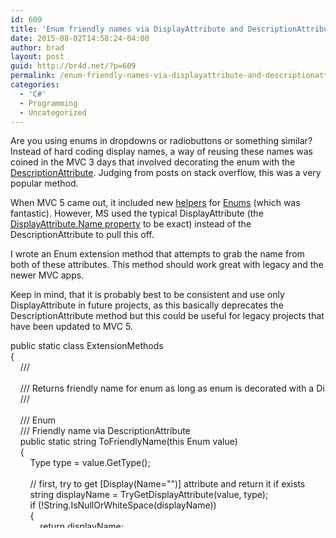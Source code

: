 ```yaml
---
id: 609
title: 'Enum friendly names via DisplayAttribute and DescriptionAttribute &#8211; MVC 5 edition'
date: 2015-08-02T14:58:24-04:00
author: brad
layout: post
guid: http://br4d.net/?p=609
permalink: /enum-friendly-names-via-displayattribute-and-descriptionattribute-mvc-5-edition/
categories:
  - 'C#'
  - Programming
  - Uncategorized
---
```

Are you using enums in dropdowns or radiobuttons or something similar? Instead of hard coding display names, a way of reusing these names was coined in the MVC 3 days that involved decorating the enum with the [DescriptionAttribute](https://msdn.microsoft.com/en-us/library/system.componentmodel.descriptionattribute%28v=vs.110%29.aspx). Judging from posts on stack overflow, this was a very popular method.

When MVC 5 came out, it included new [helpers](https://msdn.microsoft.com/en-us/library/system.web.mvc.html.selectextensions.enumdropdownlistfor%28v=vs.118%29.aspx) for [Enums](https://msdn.microsoft.com/en-us/library/system.web.mvc.html.enumhelper%28v=vs.118%29.aspx) (which was fantastic). However, MS used the typical DisplayAttribute (the [DisplayAttribute.Name property](https://msdn.microsoft.com/en-us/library/system.componentmodel.dataannotations.displayattribute.name%28v=vs.110%29.aspx) to be exact) instead of the DescriptionAttribute to pull this off.

I wrote an Enum extension method that attempts to grab the name from both of these attributes. This method should work great with legacy and the newer MVC apps. 

Keep in mind, that it is probably best to be consistent and use only DisplayAttribute in future projects, as this basically deprecates the DescriptionAttribute method but this could be useful for legacy projects that have been updated to MVC 5.

<div class="codecolorer-container csharp default" style="overflow:auto;white-space:nowrap;height:300px;">
  <div class="csharp codecolorer">
    <span class="kw1">public</span> <span class="kw1">static</span> <span class="kw4">class</span> ExtensionMethods<br /> <span class="br0">&#123;</span><br /> &nbsp; &nbsp; <span class="co1">/// <summary></span><br /> &nbsp; &nbsp; <span class="co1">/// Returns friendly name for enum as long as enum is decorated with a Display or Description Attribute, otherwise returns Enum.ToString()</span><br /> &nbsp; &nbsp; <span class="co1">/// </summary></span><br /> &nbsp; &nbsp; <span class="co1">/// <param name="value">Enum</param></span><br /> &nbsp; &nbsp; <span class="co1">/// <returns>Friendly name via DescriptionAttribute</returns></span><br /> &nbsp; &nbsp; <span class="kw1">public</span> <span class="kw1">static</span> <span class="kw4">string</span> ToFriendlyName<span class="br0">&#40;</span><span class="kw1">this</span> <span class="kw4">Enum</span> <span class="kw1">value</span><span class="br0">&#41;</span><br /> &nbsp; &nbsp; <span class="br0">&#123;</span><br /> &nbsp; &nbsp; &nbsp; &nbsp; Type type <span class="sy0">=</span> <span class="kw1">value</span><span class="sy0">.</span><span class="me1">GetType</span><span class="br0">&#40;</span><span class="br0">&#41;</span><span class="sy0">;</span><br /> <br /> &nbsp; &nbsp; &nbsp; &nbsp; <span class="co1">// first, try to get [Display(Name="")] attribute and return it if exists</span><br /> &nbsp; &nbsp; &nbsp; &nbsp; <span class="kw4">string</span> displayName <span class="sy0">=</span> TryGetDisplayAttribute<span class="br0">&#40;</span><span class="kw1">value</span>, type<span class="br0">&#41;</span><span class="sy0">;</span><br /> &nbsp; &nbsp; &nbsp; &nbsp; <span class="kw1">if</span> <span class="br0">&#40;</span><span class="sy0">!</span><span class="kw4">String</span><span class="sy0">.</span><span class="me1">IsNullOrWhiteSpace</span><span class="br0">&#40;</span>displayName<span class="br0">&#41;</span><span class="br0">&#41;</span> <br /> &nbsp; &nbsp; &nbsp; &nbsp; <span class="br0">&#123;</span><br /> &nbsp; &nbsp; &nbsp; &nbsp; &nbsp; &nbsp; <span class="kw1">return</span> displayName<span class="sy0">;</span><br /> &nbsp; &nbsp; &nbsp; &nbsp; <span class="br0">&#125;</span><br /> <br /> &nbsp; &nbsp; &nbsp; &nbsp; <span class="co1">// next, try to get a [Description("")] attribute</span><br /> &nbsp; &nbsp; &nbsp; &nbsp; <span class="kw4">string</span> description <span class="sy0">=</span> TryGetDescriptionAttribute<span class="br0">&#40;</span><span class="kw1">value</span>, type<span class="br0">&#41;</span><span class="sy0">;</span><br /> &nbsp; &nbsp; &nbsp; &nbsp; <span class="kw1">if</span> <span class="br0">&#40;</span><span class="sy0">!</span><span class="kw4">String</span><span class="sy0">.</span><span class="me1">IsNullOrWhiteSpace</span><span class="br0">&#40;</span>description<span class="br0">&#41;</span><span class="br0">&#41;</span> <br /> &nbsp; &nbsp; &nbsp; &nbsp; <span class="br0">&#123;</span> <br /> &nbsp; &nbsp; &nbsp; &nbsp; &nbsp; &nbsp; <span class="kw1">return</span> description<span class="sy0">;</span><br /> &nbsp; &nbsp; &nbsp; &nbsp; <span class="br0">&#125;</span><br /> <br /> &nbsp; &nbsp; &nbsp; &nbsp; <span class="co1">// no attributes found, just tostring the enum :(</span><br /> &nbsp; &nbsp; &nbsp; &nbsp; <span class="kw1">return</span> <span class="kw1">value</span><span class="sy0">.</span><span class="me1">ToString</span><span class="br0">&#40;</span><span class="br0">&#41;</span><span class="sy0">;</span><br /> &nbsp; &nbsp; <span class="br0">&#125;</span><br /> <br /> &nbsp; &nbsp; <span class="kw1">private</span> <span class="kw1">static</span> <span class="kw4">string</span> TryGetDescriptionAttribute<span class="br0">&#40;</span><span class="kw4">Enum</span> <span class="kw1">value</span>, Type type<span class="br0">&#41;</span><br /> &nbsp; &nbsp; <span class="br0">&#123;</span><br /> &nbsp; &nbsp; &nbsp; &nbsp; <span class="kw1">if</span> <span class="br0">&#40;</span><span class="sy0">!</span>type<span class="sy0">.</span><span class="me1">IsEnum</span><span class="br0">&#41;</span> <span class="kw1">throw</span> <a href="http://www.google.com/search?q=new+msdn.microsoft.com"><span class="kw3">new</span></a> ArgumentException<span class="br0">&#40;</span><span class="kw4">String</span><span class="sy0">.</span><span class="me1">Format</span><span class="br0">&#40;</span><span class="st0">"Type '{0}' is not Enum"</span>, type<span class="br0">&#41;</span><span class="br0">&#41;</span><span class="sy0">;</span><br /> <br /> &nbsp; &nbsp; &nbsp; &nbsp; <span class="kw4">string</span> name <span class="sy0">=</span> <span class="kw4">Enum</span><span class="sy0">.</span><span class="me1">GetName</span><span class="br0">&#40;</span>type, <span class="kw1">value</span><span class="br0">&#41;</span><span class="sy0">;</span><br /> &nbsp; &nbsp; &nbsp; &nbsp; <span class="kw1">if</span> <span class="br0">&#40;</span><span class="sy0">!</span><span class="kw4">String</span><span class="sy0">.</span><span class="me1">IsNullOrWhiteSpace</span><span class="br0">&#40;</span>name<span class="br0">&#41;</span><span class="br0">&#41;</span><br /> &nbsp; &nbsp; &nbsp; &nbsp; <span class="br0">&#123;</span><br /> &nbsp; &nbsp; &nbsp; &nbsp; &nbsp; &nbsp; FieldInfo field <span class="sy0">=</span> type<span class="sy0">.</span><span class="me1">GetField</span><span class="br0">&#40;</span>name<span class="br0">&#41;</span><span class="sy0">;</span><br /> &nbsp; &nbsp; &nbsp; &nbsp; &nbsp; &nbsp; <span class="kw1">if</span> <span class="br0">&#40;</span>field <span class="sy0">!=</span> <span class="kw1">null</span><span class="br0">&#41;</span><br /> &nbsp; &nbsp; &nbsp; &nbsp; &nbsp; &nbsp; <span class="br0">&#123;</span><br /> &nbsp; &nbsp; &nbsp; &nbsp; &nbsp; &nbsp; &nbsp; &nbsp; DescriptionAttribute attr <span class="sy0">=</span> Attribute<span class="sy0">.</span><span class="me1">GetCustomAttribute</span><span class="br0">&#40;</span>field, <a href="http://www.google.com/search?q=typeof+msdn.microsoft.com"><span class="kw3">typeof</span></a><span class="br0">&#40;</span>DescriptionAttribute<span class="br0">&#41;</span><span class="br0">&#41;</span> <span class="kw1">as</span> DescriptionAttribute<span class="sy0">;</span><br /> &nbsp; &nbsp; &nbsp; &nbsp; &nbsp; &nbsp; &nbsp; &nbsp; <span class="kw1">if</span> <span class="br0">&#40;</span>attr <span class="sy0">!=</span> <span class="kw1">null</span><span class="br0">&#41;</span><br /> &nbsp; &nbsp; &nbsp; &nbsp; &nbsp; &nbsp; &nbsp; &nbsp; <span class="br0">&#123;</span><br /> &nbsp; &nbsp; &nbsp; &nbsp; &nbsp; &nbsp; &nbsp; &nbsp; &nbsp; &nbsp; <span class="kw1">return</span> attr<span class="sy0">.</span><span class="me1">Description</span><span class="sy0">;</span><br /> &nbsp; &nbsp; &nbsp; &nbsp; &nbsp; &nbsp; &nbsp; &nbsp; <span class="br0">&#125;</span><br /> &nbsp; &nbsp; &nbsp; &nbsp; &nbsp; &nbsp; <span class="br0">&#125;</span><br /> &nbsp; &nbsp; &nbsp; &nbsp; <span class="br0">&#125;</span><br /> <br /> &nbsp; &nbsp; &nbsp; &nbsp; <span class="kw1">return</span> <span class="kw1">null</span><span class="sy0">;</span><br /> &nbsp; &nbsp; <span class="br0">&#125;</span><br /> <br /> &nbsp; &nbsp; <span class="kw1">private</span> <span class="kw1">static</span> <span class="kw4">string</span> TryGetDisplayAttribute<span class="br0">&#40;</span><span class="kw4">Enum</span> <span class="kw1">value</span>, Type type<span class="br0">&#41;</span><br /> &nbsp; &nbsp; <span class="br0">&#123;</span><br /> &nbsp; &nbsp; &nbsp; &nbsp; <span class="kw1">if</span> <span class="br0">&#40;</span><span class="sy0">!</span>type<span class="sy0">.</span><span class="me1">IsEnum</span><span class="br0">&#41;</span> <span class="kw1">throw</span> <a href="http://www.google.com/search?q=new+msdn.microsoft.com"><span class="kw3">new</span></a> ArgumentException<span class="br0">&#40;</span><span class="kw4">String</span><span class="sy0">.</span><span class="me1">Format</span><span class="br0">&#40;</span><span class="st0">"Type '{0}' is not Enum"</span>, type<span class="br0">&#41;</span><span class="br0">&#41;</span><span class="sy0">;</span><br /> <br /> &nbsp; &nbsp; &nbsp; &nbsp; MemberInfo<span class="br0">&#91;</span><span class="br0">&#93;</span> members <span class="sy0">=</span> type<span class="sy0">.</span><span class="me1">GetMember</span><span class="br0">&#40;</span><span class="kw1">value</span><span class="sy0">.</span><span class="me1">ToString</span><span class="br0">&#40;</span><span class="br0">&#41;</span><span class="br0">&#41;</span><span class="sy0">;</span><br /> <br /> &nbsp; &nbsp; &nbsp; &nbsp; <span class="kw1">if</span> <span class="br0">&#40;</span>members<span class="sy0">.</span><span class="me1">Length</span> <span class="sy0">></span> <span class="nu0"></span><span class="br0">&#41;</span><br /> &nbsp; &nbsp; &nbsp; &nbsp; <span class="br0">&#123;</span><br /> &nbsp; &nbsp; &nbsp; &nbsp; &nbsp; &nbsp; MemberInfo member <span class="sy0">=</span> members<span class="br0">&#91;</span><span class="nu0"></span><span class="br0">&#93;</span><span class="sy0">;</span><br /> &nbsp; &nbsp; &nbsp; &nbsp; &nbsp; &nbsp; <span class="kw1">var</span> attributes <span class="sy0">=</span> member<span class="sy0">.</span><span class="me1">GetCustomAttributes</span><span class="br0">&#40;</span><a href="http://www.google.com/search?q=typeof+msdn.microsoft.com"><span class="kw3">typeof</span></a><span class="br0">&#40;</span>DisplayAttribute<span class="br0">&#41;</span>, <span class="kw1">false</span><span class="br0">&#41;</span><span class="sy0">;</span><br /> <br /> &nbsp; &nbsp; &nbsp; &nbsp; &nbsp; &nbsp; <span class="kw1">if</span> <span class="br0">&#40;</span>attributes<span class="sy0">.</span><span class="me1">Length</span> <span class="sy0">></span> <span class="nu0"></span><span class="br0">&#41;</span><br /> &nbsp; &nbsp; &nbsp; &nbsp; &nbsp; &nbsp; <span class="br0">&#123;</span><br /> &nbsp; &nbsp; &nbsp; &nbsp; &nbsp; &nbsp; &nbsp; &nbsp; DisplayAttribute attribute <span class="sy0">=</span> <span class="br0">&#40;</span>DisplayAttribute<span class="br0">&#41;</span>attributes<span class="br0">&#91;</span><span class="nu0"></span><span class="br0">&#93;</span><span class="sy0">;</span><br /> &nbsp; &nbsp; &nbsp; &nbsp; &nbsp; &nbsp; &nbsp; &nbsp; <span class="kw1">return</span> attribute<span class="sy0">.</span><span class="me1">GetName</span><span class="br0">&#40;</span><span class="br0">&#41;</span><span class="sy0">;</span><br /> &nbsp; &nbsp; &nbsp; &nbsp; &nbsp; &nbsp; <span class="br0">&#125;</span><br /> &nbsp; &nbsp; &nbsp; &nbsp; <span class="br0">&#125;</span><br /> <br /> &nbsp; &nbsp; &nbsp; &nbsp; <span class="kw1">return</span> <span class="kw1">null</span><span class="sy0">;</span><br /> &nbsp; &nbsp; <span class="br0">&#125;</span><br /> <span class="br0">&#125;</span>
  </div>
</div>